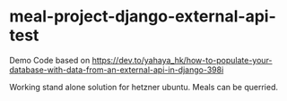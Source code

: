 # meal-project-django-external-api-test
Demo Code based on https://dev.to/yahaya_hk/how-to-populate-your-database-with-data-from-an-external-api-in-django-398i

Working stand alone solution for hetzner ubuntu. Meals can be querried.
